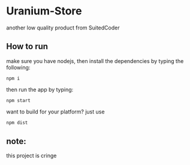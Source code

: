 # Uranium-Store
another low quality product from SuitedCoder
## How to run
make sure you have nodejs, then install the dependencies by typing the following:
```
npm i
```
then run the app by typing:
```
npm start
```
want to build for your platform?
just use
```sh
npm dist
```
## note:
this project is cringe
